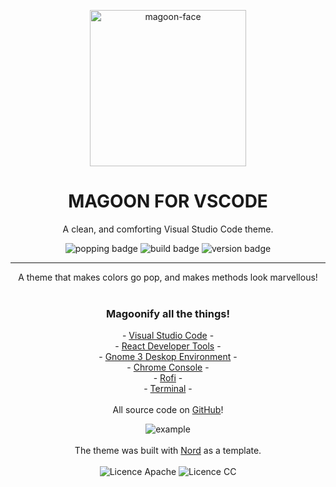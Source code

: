 <p align="center">
  <img alt='magoon-face' src='https://cloud.githubusercontent.com/assets/14088342/25765655/6603ba32-31ee-11e7-8592-60ff4b445127.png' width='250'/>
  <h1 align="center">MAGOON FOR VSCODE</h1>
  <p align="center">A clean, and comforting Visual Studio Code theme.</p>
  <p align="center">
    <img alt='popping badge' src='https://img.shields.io/badge/colors-popping!-green.svg?style=flat-square' />
    <img alt='build badge' src='https://img.shields.io/badge/build-passing-green.svg?style=flat-square' />
    <img alt='version badge' src='https://img.shields.io/badge/version-1.2.1-blue.svg?style=flat-square' />
  </p>
</div>
<hr>  

<p align="center">
  A theme that makes colors go pop, and makes methods look marvellous! <br><br>
  <h3 align="center">Magoonify all the things!</h3>
  <p align="center">
  - <a href="https://marketplace.visualstudio.com/items?itemName=Northerntwig.magoon">Visual Studio Code</a> - <br>
  - <a href="https://goo.gl/Gds7zy">React Developer Tools</a> - <br>
    - <a href="https://github.com/NorthernTwig/Magoon/tree/master/gtk">Gnome 3 Deskop Environment</a> - <br>
    - <a href="https://chrome.google.com/webstore/detail/magoon-chrome-devtools-th/aaimlcmkljmacmacanfbhfgjkahgaihm">Chrome Console</a> -<br>
    - <a href="https://github.com/NorthernTwig/Magoon/tree/master/rofi">Rofi</a> -<br>
    - <a href="https://github.com/NorthernTwig/Magoon/tree/master/terminal">Terminal</a> -<br><br>
    All source code on <a href="https://github.com/NorthernTwig/Magoon">GitHub</a>! 
  </p>
</p>


<p align="center">
  <img alt='example' src='https://user-images.githubusercontent.com/14088342/27960492-c45eac9a-632b-11e7-9675-9c6f6d45d744.png' /><br><br>
  The theme was built with <a href="https://github.com/arcticicestudio/nord">Nord</a> as a template.<br><br>
  <img alt='Licence Apache' src='https://img.shields.io/badge/License-Apache_2.0-blue.svg?style=flat-square' />
  <img alt='Licence CC' src='https://img.shields.io/badge/License-CC_BY--SA_4.0-blue.svg?style=flat-square' />
</p>
